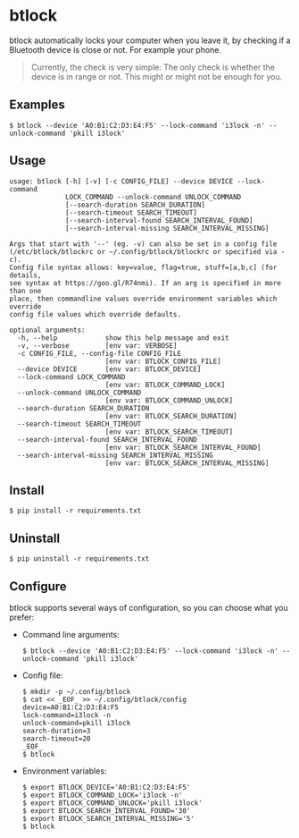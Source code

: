 btlock
======

btlock automatically locks your computer when you leave it, by checking
if a Bluetooth device is close or not. For example your phone.

> Currently, the check is very simple:
> The only check is whether the device is in range or not.
> This might or might not be enough for you.

Examples
--------

    $ btlock --device 'A0:B1:C2:D3:E4:F5' --lock-command 'i3lock -n' --unlock-command 'pkill i3lock'

Usage
-----

    usage: btlock [-h] [-v] [-c CONFIG_FILE] --device DEVICE --lock-command
                  LOCK_COMMAND --unlock-command UNLOCK_COMMAND
                  [--search-duration SEARCH_DURATION]
                  [--search-timeout SEARCH_TIMEOUT]
                  [--search-interval-found SEARCH_INTERVAL_FOUND]
                  [--search-interval-missing SEARCH_INTERVAL_MISSING]
    
    Args that start with '--' (eg. -v) can also be set in a config file
    (/etc/btlock/btlockrc or ~/.config/btlock/btlockrc or specified via -c).
    Config file syntax allows: key=value, flag=true, stuff=[a,b,c] (for details,
    see syntax at https://goo.gl/R74nmi). If an arg is specified in more than one
    place, then commandline values override environment variables which override
    config file values which override defaults.
    
    optional arguments:
      -h, --help            show this help message and exit
      -v, --verbose         [env var: VERBOSE]
      -c CONFIG_FILE, --config-file CONFIG_FILE
                            [env var: BTLOCK_CONFIG_FILE]
      --device DEVICE       [env var: BTLOCK_DEVICE]
      --lock-command LOCK_COMMAND
                            [env var: BTLOCK_COMMAND_LOCK]
      --unlock-command UNLOCK_COMMAND
                            [env var: BTLOCK_COMMAND_UNLOCK]
      --search-duration SEARCH_DURATION
                            [env var: BTLOCK_SEARCH_DURATION]
      --search-timeout SEARCH_TIMEOUT
                            [env var: BTLOCK_SEARCH_TIMEOUT]
      --search-interval-found SEARCH_INTERVAL_FOUND
                            [env var: BTLOCK_SEARCH_INTERVAL_FOUND]
      --search-interval-missing SEARCH_INTERVAL_MISSING
                            [env var: BTLOCK_SEARCH_INTERVAL_MISSING]

Install
-------

    $ pip install -r requirements.txt

Uninstall
---------

    $ pip uninstall -r requirements.txt

Configure
---------

btlock supports several ways of configuration, so you can choose what you prefer:

* Command line arguments:

      $ btlock --device 'A0:B1:C2:D3:E4:F5' --lock-command 'i3lock -n' --unlock-command 'pkill i3lock'

* Config file:

      $ mkdir -p ~/.config/btlock
      $ cat << _EOF_ >> ~/.config/btlock/config
      device=A0:B1:C2:D3:E4:F5
      lock-command=i3lock -n
      unlock-command=pkill i3lock
      search-duration=3
      search-timeout=20
      _EOF_
      $ btlock

* Environment variables:

      $ export BTLOCK_DEVICE='A0:B1:C2:D3:E4:F5'
      $ export BTLOCK_COMMAND_LOCK='i3lock -n'
      $ export BTLOCK_COMMAND_UNLOCK='pkill i3lock'
      $ export BTLOCK_SEARCH_INTERVAL_FOUND='30'
      $ export BTLOCK_SEARCH_INTERVAL_MISSING='5'
      $ btlock

